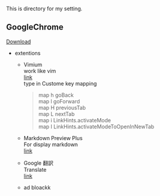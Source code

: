 This is directory for my setting.

## GoogleChrome
[Download](https://www.google.co.jp/chrome/index.html)
- extentions
	- Vimium  
		work like vim   
		[link](https://chrome.google.com/webstore/detail/vimium/dbepggeogbaibhgnhhndojpepiihcmeb)    
		type in Custome key mapping    
		>map h goBack   
		>map l goForward   
		>map H previousTab   
		>map L nextTab   
		>map i LinkHints.activateMode    
		>map I LinkHints.activateModeToOpenInNewTab    

	- Markdown Preview Plus  
		For display markdown   
		[link](https://chrome.google.com/webstore/detail/markdown-preview-plus/febilkbfcbhebfnokafefeacimjdckgl?hl=ja)	

	- Google 翻訳   
		Translate    
		[link](https://chrome.google.com/webstore/detail/google-translate/aapbdbdomjkkjkaonfhkkikfgjllcleb?hl=ja)    

	- ad bloackk 




